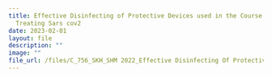 ```yaml
---
title: Effective Disinfecting of Protective Devices used in the Course of
  Treating Sars cov2
date: 2023-02-01
layout: file
description: ""
image: ""
file_url: /files/C_756_SKH_SHM 2022_Effective Disinfecting Of Protective Devices Used.pdf
---
```

